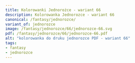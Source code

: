 ```yaml
---
title: Kolorowanki Jednorożce - wariant 66
description: Kolorowanka Jednorozce - wariant 66
canonical: /fantasy/jednorozce/
variant_of: jednorozce
image: /fantasy/jednorozce/66/jednorozce-66.svg
pdf: /fantasy/jednorozce/66/jednorozce-66.pdf
alt: "kolorowanka do druku jednorozce PDF - wariant 66"
tags:
- fantasy
- jednorozce
---
```

